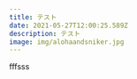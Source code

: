 ```yaml
---
title: テスト
date: 2021-05-27T12:00:25.589Z
description: テスト
image: img/alohaandsniker.jpg
---
```

fffsss